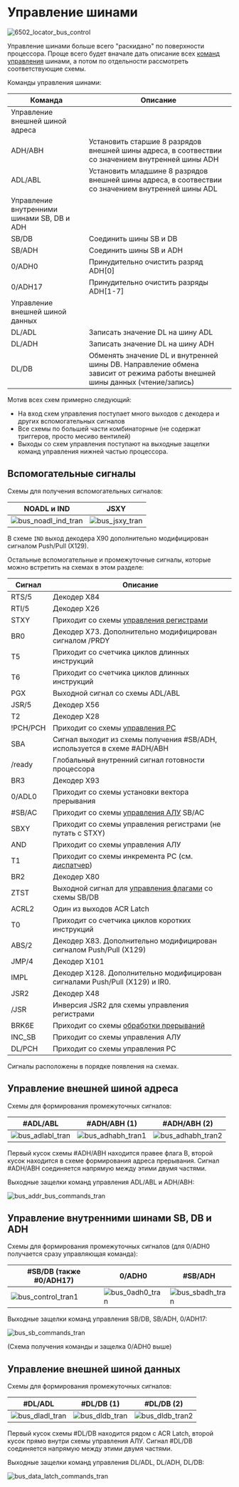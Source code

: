 # Управление шинами

![6502_locator_bus_control](/BreakingNESWiki/imgstore/6502_locator_bus_control.jpg)

Управление шинами больше всего "раскидано" по поверхности процессора. Проще всего будет вначале дать описание всех [команд управления](context_control.md) шинами, а потом по отдельности рассмотреть соответствующие схемы.

Команды управления шинами:

|Команда|Описание|
|---|---|
|Управление внешней шиной адреса||
|ADH/ABH|Установить старшие 8 разрядов внешней шины адреса, в соотвествии со значением внутренней шины ADH|
|ADL/ABL|Установить младшине 8 разрядов внешней шины адреса, в соотвествии со значением внутренней шины ADL|
|Управление внутренними шинами SB, DB и ADH||
|SB/DB|Соединить шины SB и DB|
|SB/ADH|Соединить шины SB и ADH|
|0/ADH0|Принудительно очистить разряд ADH\[0\]|
|0/ADH17|Принудительно очистить разряды ADH\[1-7\]|
|Управление внешней шиной данных||
|DL/ADL|Записать значение DL на шину ADL|
|DL/ADH|Записать значение DL на шину ADH|
|DL/DB|Обменять значение DL и внутренней шины DB. Направление обмена зависит от режима работы внешней шины данных (чтение/запись)|

Мотив всех схем примерно следующий:
- На вход схем управления поступает много выходов с декодера и других вспомогательных сигналов
- Все схемы по большей части комбинаторные (не содержат триггеров, просто месиво вентилей)
- Выходы со схем управления поступают на выходные защелки команд управления нижней частью процессора.

## Вспомогательные сигналы

Схемы для получения вспомогательных сигналов:

|NOADL и IND|JSXY|
|---|---|
|![bus_noadl_ind_tran](/BreakingNESWiki/imgstore/bus_noadl_ind_tran.jpg)|![bus_jsxy_tran](/BreakingNESWiki/imgstore/bus_jsxy_tran.jpg)|

В схеме `IND` выход декодера X90 дополнительно модифицирован сигналом Push/Pull (X129).

Остальные вспомогательные и промежуточные сигналы, которые можно встретить на схемах в этом разделе:

|Сигнал|Описание|
|---|---|
|RTS/5|Декодер X84|
|RTI/5|Декодер X26|
|STXY|Приходит со схемы [управления регистрами](regs_control.md)|
|BR0|Декодер X73. Дополнительно модифицирован сигналом /PRDY|
|T5|Приходит со счетчика циклов длинных инструкций|
|T6|Приходит со счетчика циклов длинных инструкций|
|PGX|Выходной сигнал со схемы ADL/ABL|
|JSR/5|Декодер X56|
|T2|Декодер X28|
|!PCH/PCH|Приходит со схемы [управления PC](pc_control.md)|
|SBA|Сигнал выходит из схемы получения #SB/ADH, используется в схеме #ADH/ABH|
|/ready|Глобальный внутренний сигнал готовности процессора|
|BR3|Декодер X93|
|0/ADL0|Приходит со схемы установки вектора прерывания|
|#SB/AC|Приходит со схемы [управления АЛУ](alu_control.md) SB/AC|
|SBXY|Приходит со схемы управления регистрами (не путать с STXY)|
|AND|Приходит со схемы управления АЛУ|
|T1|Приходит со схемы инкремента PC (см. [диспатчер](dispatcher.md))|
|BR2|Декодер X80|
|ZTST|Выходной сигнал для [управления флагами](flags_control.md) со схемы SB/DB|
|ACRL2|Один из выходов ACR Latch|
|T0|Приходит со счетчика циклов коротких инструкций|
|ABS/2|Декодер X83. Дополнительно модифицирован сигналом Push/Pull (X129)|
|JMP/4|Декодер X101|
|IMPL|Декодер X128. Дополнительно модифицирован сигналами Push/Pull (X129) и IR0.|
|JSR2|Декодер X48|
|/JSR|Инверсия JSR2 для схемы управления регистрами|
|BRK6E|Приходит со схемы [обработки прерываний](interrupts.md)|
|INC_SB|Приходит со схемы управления АЛУ|
|DL/PCH|Приходит со схемы управления PC|

Сигналы расположены в порядке появления на схемах.

## Управление внешней шиной адреса

Схемы для формирования промежуточных сигналов:

|#ADL/ABL|#ADH/ABH (1)|#ADH/ABH (2)|
|---|---|---|
|![bus_adlabl_tran](/BreakingNESWiki/imgstore/bus_adlabl_tran.jpg)|![bus_adhabh_tran1](/BreakingNESWiki/imgstore/bus_adhabh_tran1.jpg)|![bus_adhabh_tran2](/BreakingNESWiki/imgstore/bus_adhabh_tran2.jpg)|

Первый кусок схемы #ADH/ABH находится правее флага B, второй кусок находится в схеме формирования адреса прерывания. Сигнал #ADH/ABH соединяется напрямую между этими двумя частями.

Выходные защелки команд управления ADL/ABL и ADH/ABH:

![bus_addr_bus_commands_tran](/BreakingNESWiki/imgstore/bus_addr_bus_commands_tran.jpg)

## Управление внутренними шинами SB, DB и ADH

Схемы для формирования промежуточных сигналов (для 0/ADH0 получается сразу управляющая команда):

|#SB/DB (также #0/ADH17)|0/ADH0|#SB/ADH|
|---|---|---|
|![bus_control_tran1](/BreakingNESWiki/imgstore/bus_control_tran1.jpg)|![bus_0adh0_tran](/BreakingNESWiki/imgstore/bus_0adh0_tran.jpg)|![bus_sbadh_tran](/BreakingNESWiki/imgstore/bus_sbadh_tran.jpg)|

Выходные защелки команд управления SB/DB, SB/ADH, 0/ADH17:

![bus_sb_commands_tran](/BreakingNESWiki/imgstore/bus_sb_commands_tran.jpg)

(Схема получения команды и защелка 0/ADH0 выше)

## Управление внешней шиной данных

Схемы для формирования промежуточных сигналов:

|#DL/ADL|#DL/DB (1)|#DL/DB (2)|
|---|---|---|
|![bus_dladl_tran](/BreakingNESWiki/imgstore/bus_dladl_tran.jpg)|![bus_dldb_tran](/BreakingNESWiki/imgstore/bus_dldb_tran.jpg)|![bus_dldb_tran2](/BreakingNESWiki/imgstore/bus_dldb_tran2.jpg)|

Первый кусок схемы #DL/DB находится рядом с ACR Latch, второй кусок прямо внутри схемы управления АЛУ. Сигнал #DL/DB соединяется напрямую между этими двумя частями.

Выходные защелки команд управления DL/ADL, DL/ADH, DL/DB:

![bus_data_latch_commands_tran](/BreakingNESWiki/imgstore/bus_data_latch_commands_tran.jpg)
